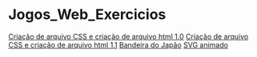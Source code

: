 # Jogos_Web_Exercicios

[Criação de arquivo CSS e criação de arquivo html 1.0](https://wallacepessoa.github.io/Jogos_Web_Exercicios/Jogosweb/Web.html)
[Criação de arquivo CSS e criação de arquivo html 1.1](https://wallacepessoa.github.io/Jogos_Web_Exercicios/Jogosweb/web2.html)
[Bandeira do Japão](https://wallacepessoa.github.io/Jogos_Web_Exercicios/Jogosweb/BandeiraJapao.html)
[SVG animado](https://wallacepessoa.github.io/Jogos_Web_Exercicios/Jogosweb/Web.html)
